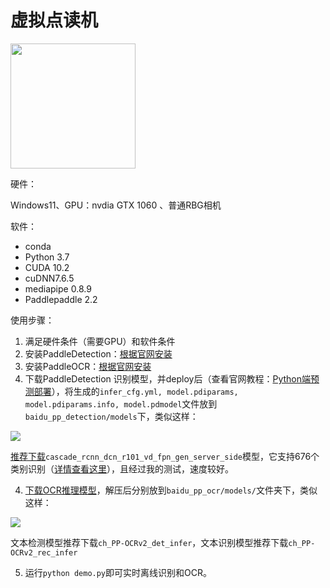 # 虚拟点读机

<img src="https://enpei-md.oss-cn-hangzhou.aliyuncs.com/img20211211154451.png?x-oss-process=style/wp" style="width:200px;" />

硬件：

Windows11、GPU：nvdia GTX 1060 、普通RBG相机

软件：

* conda 
* Python 3.7
* CUDA 10.2 
* cuDNN7.6.5
* mediapipe 0.8.9
* Paddlepaddle 2.2



使用步骤：

1. 满足硬件条件（需要GPU）和软件条件
2. 安装PaddleDetection：[根据官网安装](https://github.com/PaddlePaddle/PaddleDetection/blob/release/2.3/README_cn.md)
3. 安装PaddleOCR：[根据官网安装](https://github.com/PaddlePaddle/PaddleOCR/blob/release/2.3/README_ch.md)
4. 下载PaddleDetection 识别模型，并deploy后（查看官网教程：[Python端预测部署](https://github.com/PaddlePaddle/PaddleDetection/tree/release/2.3/deploy/python)），将生成的`infer_cfg.yml, model.pdiparams, model.pdiparams.info, model.pdmodel`文件放到`baidu_pp_detection/models`下，类似这样：

![](https://enpei-md.oss-cn-hangzhou.aliyuncs.com/img20211211153029.png?x-oss-process=style/wp)

[推荐下载](https://github.com/PaddlePaddle/PaddleDetection/blob/develop/static/docs/featured_model/LARGE_SCALE_DET_MODEL.md)`cascade_rcnn_dcn_r101_vd_fpn_gen_server_side`模型，它支持676个类别识别（[详情查看这里](https://github.com/PaddlePaddle/PaddleDetection/blob/develop/static/dataset/voc/generic_det_label_list_zh.txt)），且经过我的测试，速度较好。

4. [下载OCR推理模型](https://github.com/PaddlePaddle/PaddleOCR/blob/release/2.3/doc/doc_ch/models_list.md)，解压后分别放到`baidu_pp_ocr/models/`文件夹下，类似这样：

![](https://enpei-md.oss-cn-hangzhou.aliyuncs.com/img20211211153818.png?x-oss-process=style/wp)

文本检测模型推荐下载`ch_PP-OCRv2_det_infer`，文本识别模型推荐下载`ch_PP-OCRv2_rec_infer`



5. 运行`python demo.py`即可实时离线识别和OCR。
